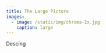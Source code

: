 ```yaml
---
title: The Large Picture
images:
  - image: /static/img/chroma-2x.jpg
    caption: large
---
```

Descing